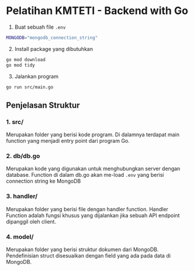 # Pelatihan KMTETI - Backend with Go

1. Buat sebuah file `.env`
```bash
MONGODB="mongodb_connection_string"
```
2. Install package yang dibutuhkan
```bash
go mod download
go mod tidy
```
3. Jalankan program
```bash
go run src/main.go
```

## Penjelasan Struktur
### 1. src/
Merupakan folder yang berisi kode program. Di dalamnya terdapat main function yang menjadi entry point dari program Go. 
### 2. db/db.go
Merupakan kode yang digunakan untuk menghubungkan server dengan database. Function di dalam db.go akan me-load `.env` yang berisi connection string ke MongoDB
### 3. handler/
Merupakan folder yang berisi file dengan handler function. Handler Function adalah fungsi khusus yang dijalankan jika sebuah API endpoint dipanggil oleh client.
### 4. model/
Merupakan folder yang berisi struktur dokumen dari MongoDB. Pendefinisian struct disesuaikan dengan field yang ada pada data di MongoDB.